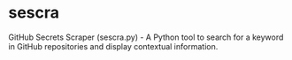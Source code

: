 # sescra
GitHub Secrets Scraper (sescra.py) - A Python tool to search for a keyword in GitHub repositories and display contextual information.
